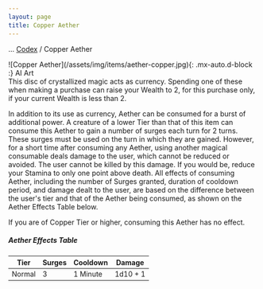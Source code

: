 ```yaml
---
layout: page
title: Copper Aether
---
```

<span class="breadcrumbs" markdown="1">... [Codex](/codex) / Copper Aether</span>
<div class="position-placeholder" markdown="1">
![Copper Aether](/assets/img/items/aether-copper.jpg){: .mx-auto.d-block :}
<span class="ai-img">AI Art</span>
</div>
This disc of crystallized magic acts as currency. Spending one of these when making a purchase can raise your Wealth to 2, for this purchase only, if your current Wealth is less than 2.

In addition to its use as currency, Aether can be consumed for a burst of additional power. A creature of a lower Tier than that of this item can consume this Aether to gain a number of surges each turn for 2 turns. These surges must be used on the turn in which they are gained. However, for a short time after consuming any Aether, using another magical consumable deals damage to the user, which cannot be reduced or avoided. The user cannot be killed by this damage. If you would be, reduce your Stamina to only one point above death. All effects of consuming Aether, including the number of Surges granted, duration of cooldown period, and damage dealt to the user, are based on the difference between the user's tier and that of the Aether being consumed, as shown on the Aether Effects Table below.

If you are of Copper Tier or higher, consuming this Aether has no effect.

##### Aether Effects Table

| Tier | Surges | Cooldown | Damage |
| --- | --- | --- | --- |
| Normal | 3 | 1 Minute | 1d10 + 1 |